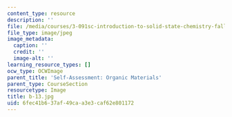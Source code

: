 ```yaml
---
content_type: resource
description: ''
file: /media/courses/3-091sc-introduction-to-solid-state-chemistry-fall-2010/6fec41b637af49caa3e3caf62e801172_b-13.jpg
file_type: image/jpeg
image_metadata:
  caption: ''
  credit: ''
  image-alt: ''
learning_resource_types: []
ocw_type: OCWImage
parent_title: 'Self-Assessment: Organic Materials'
parent_type: CourseSection
resourcetype: Image
title: b-13.jpg
uid: 6fec41b6-37af-49ca-a3e3-caf62e801172
---
```

